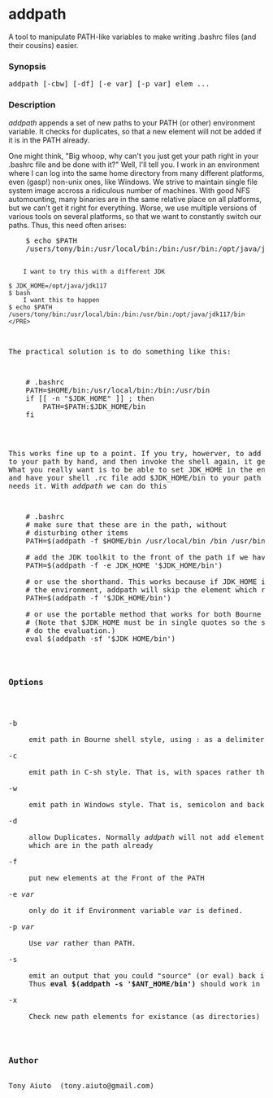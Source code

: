 # addpath
A tool to manipulate PATH-like variables to make writing .bashrc files (and their cousins) easier.

<H3>Synopsis</H3>
<PRE>
addpath [-cbw] [-df] [-e var] [-p var] elem ...
</PRE>
<H3>Description</H3>
<I>addpath</I> appends a set of new paths to your PATH (or other)
environment variable.
It checks for duplicates, so that a new element will not be added if it
is in the PATH already. 
<P>
One might think, "Big whoop, why can't you just get your path right in your
.bashrc file and be done with it?"
Well, I'll tell you. I work in an environment
where I can log into the same home directory from many different platforms,
even (gasp!) non-unix ones, like Windows.
We strive to maintain single file system image accross a ridiculous number of
machines.
With good NFS automounting, many binaries are in the same relative place on
all platforms, but we can't get it right for everything. Worse, we use
multiple versions of various tools on several platforms, so that we
want to constantly switch our paths.
Thus, this need often arises:
<PRE>
	$ echo $PATH
	/users/tony/bin:/usr/local/bin:/bin:/usr/bin:/opt/java/jdk200/bin

		I want to try this with a different JDK

	$ JDK_HOME=/opt/java/jdk117
	$ bash
		I want this to happen
	$ echo $PATH
	/users/tony/bin:/usr/local/bin:/bin:/usr/bin:/opt/java/jdk117/bin
	</PRE>
The practical solution is to do something like this:
<PRE>
	# .bashrc
	PATH=$HOME/bin:/usr/local/bin:/bin:/usr/bin
	if [[ -n "$JDK_HOME" ]] ; then
	    PATH=$PATH:$JDK_HOME/bin
	fi
</PRE>
This works fine up to a point. If you try, howerver, to add something
to your path
by hand, and then invoke the shell again, it gets lost. What you really
want is to be able to set JDK_HOME in the environment and have your shell .rc file
add $JDK_HOME/bin to your path only if it needs it.
With <I>addpath</I> we can do this
<PRE>
	# .bashrc
	# make sure that these are in the path, without
	# disturbing other items
	PATH=$(addpath -f $HOME/bin /usr/local/bin /bin /usr/bin)

	# add the JDK toolkit to the front of the path if we have it
	PATH=$(addpath -f -e JDK_HOME '$JDK_HOME/bin')

	# or use the shorthand. This works because if JDK_HOME is not in
	# the environment, addpath will skip the element which references it
	PATH=$(addpath -f '$JDK_HOME/bin')

	# or use the portable method that works for both Bourne and C shells.
	# (Note that $JDK_HOME must be in single quotes so the shell does not
	# do the evaluation.)
	eval $(addpath -sf '$JDK_HOME/bin')
</PRE>


<H3>Options</H3>
<DL>
<DT>-b</DT>
<DD>emit path in Bourne shell style, using : as a delimiter. (default for most shells)</DD>
<DT>-c</DT>
<DD>emit path in C-sh style. That is, with spaces rather than colons. (default when SHELL ends in "csh"</DD>
<DT>-w</DT>
<DD>emit path in Windows style. That is, semicolon and backslash</DD>
<DT>-d</DT>
<DD>allow Duplicates. Normally <I>addpath</I> will not add elements
which are in the path already</DD>
<DT>-f</DT>
<DD>put new elements at the Front of the PATH</DD>
<DT>-e <I>var</I></DT>
<DD>only do it if Environment variable <I>var</I> is defined.</DD>
<DT>-p <I>var</I></DT>
<DD>Use <I>var</I> rather than PATH.</DD>
<DT>-s</DT>
<DD>emit an output that you could "source" (or eval) back into your shell.
Thus <b>eval $(addpath -s '$ANT_HOME/bin')</b> should work in all shells</DD>
<DT>-x</DT>
<DD>Check new path elements for existance (as directories) before adding.</DD>
</DL>
<H3>Author</H3>
Tony Aiuto  (tony.aiuto@gmail.com)
